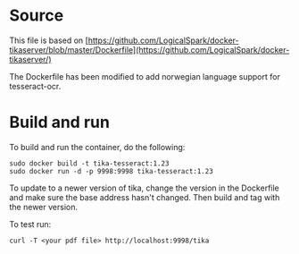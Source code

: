 # Source
This file is based on [https://github.com/LogicalSpark/docker-tikaserver/blob/master/Dockerfile](https://github.com/LogicalSpark/docker-tikaserver/)

The Dockerfile has been modified to add norwegian language support for tesseract-ocr.

# Build and run
To build and run the container, do the following:

    sudo docker build -t tika-tesseract:1.23
    sudo docker run -d -p 9998:9998 tika-tesseract:1.23

To update to a newer version of tika, change the version in the Dockerfile and make sure the base address hasn't changed. Then build and tag with the newer version.

To test run:

    curl -T <your pdf file> http://localhost:9998/tika

